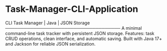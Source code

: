 # Task-Manager-CLI-Application
CLI Task Manager | Java | JSON Storage ───────────────────────────────────── A minimal command-line task tracker with persistent JSON storage.  Features: task CRUD operations, clean interface, and automatic saving. Built with Java 17+ and Jackson for reliable JSON serialization.
